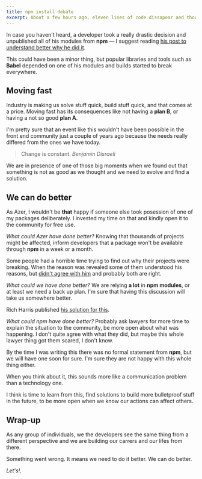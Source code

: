 ```yaml
---
title: npm install debate
excerpt: About a few hours ago, eleven lines of code dissapear and thousands of projects broke. As every time something not so good happens in the industry, we have to talk about it.
---
```


In case you haven't heard, a developer took a really drastic decision and unpublished all of his modules from **npm** &mdash; I suggest reading <a href="https://medium.com/@azerbike/i-ve-just-liberated-my-modules-9045c06be67c#.os2dtmfji" target="_blank">his post to understand better why he did it</a>.

This could have been a minor thing, but popular libraries and tools such as **Babel** depended on one of his modules and builds started to break everywhere.

## Moving fast

Industry is making us solve stuff quick, build stuff quick, and that comes at a price. Moving fast has its consequences like not having a **plan B**, or having a not so good **plan A**.

I'm pretty sure that an event like this wouldn't have been possible in the front end community just a couple of years ago because the needs really differed from the ones we have today.

> Change is constant.
> <cite>Benjamin Disraeli</cite>

We are in presence of one of those big moments when we found out that something is not as good as we thought and we need to evolve and find a solution.

## We can do better

As Azer, I wouldn't be **that** happy if someone else took posession of one of my packages deliberately. I invested my time on that and kindly open it to the community for free use.

*What could Azer have done better?* Knowing that thousands of projects might be affected, inform developers that a package won't be available through **npm**  in a week or a month.

Some people had a horrible time trying to find out why their projects were breaking. When the reason was revealed some of them understood his reasons, but <a href="https://github.com/azer/left-pad/issues/4#issuecomment-200066563" target="_blank">didn't agree with him</a> and probably both are right.

*What could we have done better?* We are relying **a lot** in **npm modules**, or at least we need a back up plan. I'm sure that having this discussion will take us somewhere better.

Rich Harris published <a href="https://medium.com/@Rich_Harris/how-to-not-break-the-internet-with-this-one-weird-trick-e3e2d57fee28#.51bhkzdaj" target="_blank">his solution for this</a>.

*What could npm have done better?* Probably ask lawyers for more time to explain the situation to the community, be more open about what was happening. I don't quite agree with what they did, but maybe this whole lawyer thing got them scared, I don't know.

By the time I was writing this there was no formal statement from **npm**, but we will have one soon for sure. I'm sure they are not happy with this whole thing either.

When you think about it, this sounds more like a communication problem than a technology one.

I think is time to learn from this, find solutions to build more bulletproof stuff in the future, to be more open when we know our actions can affect others.

## Wrap-up

As any group of individuals, we the developers see the same thing from a different perspective and we are building our carrers and our lifes from there.

Something went wrong. It means we need to do it better. We can do better.

_Let's!_.
